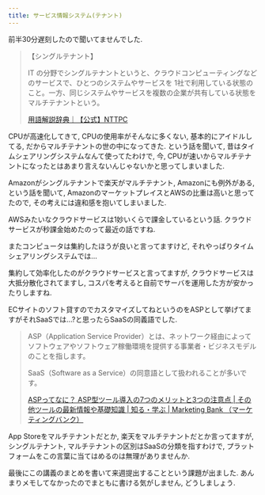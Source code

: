 ```yaml
---
title: サービス情報システム(テナント)
---
```


前半30分遅刻したので聞いてませんでした.

> 【シングルテナント】
>
> IT の分野でシングルテナントというと、クラウドコンピューティングなどのサービスで、ひとつのシステムやサービスを 1社で利用している状態のこと。一方、同じシステムやサービスを複数の企業が共有している状態をマルチテナントという。
>
> [用語解説辞典｜【公式】NTTPC](http://www.nttpc.co.jp/yougo/%E3%82%B7%E3%83%B3%E3%82%B0%E3%83%AB%E3%83%86%E3%83%8A%E3%83%B3%E3%83%88.html)

CPUが高速化してきて,
CPUの使用率がそんなに多くない,
基本的にアイドルしてる,
だからマルチテナントの世の中になってきた.
という話を聞いて,
昔はタイムシェアリングシステムなんて使ってたわけで,
今,
CPUが速いからマルチテナントになったとはあまり言えないんじゃないかと思ってしまいました.

Amazonがシングルテナントで楽天がマルチテナント,
Amazonにも例外がある,
という話を聞いて,
AmazonのマーケットプレイスとAWSの比重は高いと思ってたので,
その考えには違和感を抱いてしまいました.

AWSみたいなクラウドサービスは1妙いくらで課金しているという話.
クラウドサービスが秒課金始めたのって最近の話ですね.

またコンピュータは集約したほうが良いと言ってますけど,
それやっぱりタイムシェアリングシステムでは…

集約して効率化したのがクラウドサービスと言ってますが,
クラウドサービスは大抵分散化されてますし,
コスパを考えると自前でサーバを運用した方が安かったりしますね.

ECサイトのソフト貸すのでカスタマイズしてねというのをASPとして挙げてますがそれSaaSでは…?と思ったらSaaSの同義語でした.

> ASP（Application Service Provider）とは、ネットワーク経由によってソフトウェアやソフトウェア稼働環境を提供する事業者・ビジネスモデルのことを指します。
>
> SaaS（Software as a Service）の同意語として扱われることが多いです。
>
> [ASPってなに？ ASP型ツール導入の7つのメリットと3つの注意点 | その他ツールの最新情報や基礎知識 | 知る・学ぶ | Marketing Bank （マーケティングバンク）](http://www.marketingbank.jp/special/cat07/169.php)

App Storeをマルチテナントだとか,
楽天をマルチテナントだとか言ってますが,
シングルテナント,
マルチテナントの区別はSaaSの分類を指すわけで,
プラットフォームをこの言葉に当てはめるのは無理がありませんか.

最後にこの講義のまとめを書いて来週提出することという課題が出ました.
あんまりメモしてなかったのでまともに書ける気がしません,
どうしましょう.
